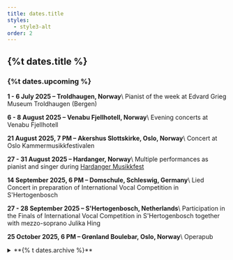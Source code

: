 ```yaml
---
title: dates.title
styles:
  - style3-alt
order: 2
---
```

## {%t dates.title %}
### {%t dates.upcoming %}

**1 - 6 July 2025 – Troldhaugen, Norway**\\
Pianist of the week at Edvard Grieg Museum Troldhaugen (Bergen)

**6 - 8 August 2025 – Venabu Fjellhotell, Norway**\\
Evening concerts at Venabu Fjellhotell

**21 August 2025, 7 PM – Akershus Slottskirke, Oslo, Norway**\\
Concert at Oslo Kammermusikkfestivalen

**27 - 31 August 2025 – Hardanger, Norway**\\
Multiple performances as pianist and singer during [Hardanger Musikkfest](https://www.hardangermusikkfest.no/)

**14 September 2025, 6 PM – Domschule, Schleswig, Germany**\\
Lied Concert in preparation of International Vocal Competition in S'Hertogenbosch

**27 - 28 September 2025 – S'Hertogenbosch, Netherlands**\\
Participation in the Finals of International Vocal Competition in S'Hertogenbosch together with mezzo-soprano Julika Hing

**25 October 2025, 6 PM – Grønland Boulebar, Oslo, Norway**\\
Operapub

<details markdown="block">
<summary markdown="block">
**{% t dates.archive %}**
</summary>


**16 June 2025, 6 PM – Steinway Piano Gallery, Oslo, Norway**\\
[Lied Concert with mezzo-soprano Julika Hing](https://www.facebook.com/share/1AWr44PTN5/)

**05 June 2025, 8 PM – Lindemansalen NMH, Oslo, Norway**\\
[Piano master degree exam concert](https://nmh.no/konserter/into-the-unknown)

**28 May 2025, 1 PM – Musikkonservatoriet, Tromsø, Norway**\\
Sangeksamen

**20 May 2025, 6 PM – Steinway Piano Gallery, Oslo, Norway**\\
Concert with the song interpretation class of Matti Hirvonen

**10 May 2025, 4 PM – Sandvoldsalen, NMH, Oslo, Norway**\\
[Chopin Nocturnes with NMH's pianists](https://nmh.no/en/concerts/nocturnes-og-polonaises-by-frederic-chopin)

**8 May 2025, 6 PM – Sagene Kirke, Oslo, Norway**\\
Chopin Nocturnes with NMH's pianists

**6 May 2025, 1 PM – Sagene Kirke, Oslo, Norway**\\
Scriabin Sonatas at opening of Hollenbachfestivalen

**30 April 2025, 6 PM – Nasjonalmuseet, Oslo, Norway**\\
Galaconcert arranged by Queen Sonja singing competition

**25 April 2025, 7 PM – Rødbanken Festsal, Tromsø, Norway**\\
Operakafé

**10 April 2025, 7 PM – Levinsalen NMH, Oslo, Norway**\\
[Grieg's Slåtter](https://nmh.no/konserter/griegs-slatter) – concert with Håvard Gimse's piano students at NMH

**27 March 2025, 6 PM – Levinsalen NMH, Oslo, Norway**\\
[Master Recital - Nostalgia through the times](https://nmh.no/konserter/nostalgi-gjennom-tiden)

**22 March 2025, 12 AM – Sagene Kirke, Oslo, Norway**\\
Master Recital - Nostalgia through the times

**26 January 2025, 3 PM – Levinsalen NMH, Oslo, Norway**\\
[Closing concert of NMH pianists' concert tour](https://nmh.no/konserter/lyden-av-natur)

**06 August 2024 – Venabu Fjellhotell, Norway**\\
solo piano recital

**20 July 2024, 7 PM – Gasteig Munich, Germany**\\
piano soloist at "vokalSinn" Choir Festival

**03 June 2024 – Musikkonservatoriet Tromsø, Norway**\\
Singing exam concert

**11 May 2024 – Sagene kirke, Oslo, Norway**\\
Schubert Complete Piano Sonatas marathon concert together with NMH pianists

**10 May 2024 – Lindemansalen NMH, Oslo, Norway**\\
Concert in cooperation with the Polish embassy

**03 May 2024 – Levinsalen NMH, Oslo, Norway**\\
Schuberts Complete Piano Sonatas concert together with NMH pianists

**16 April 2024 – Lahti, Finland**\\
Concert as part of the ERASMUS funded BAIL project

**22-28 January 2024 – Lillesand/Kristiansand, Norway**\\
Concert Tour with NMH pianists
</details>
